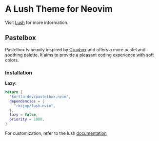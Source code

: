 # A Lush Theme for Neovim
Visit [Lush](https://github.com/rktjmp/lush.nvim) for more information.

## Pastelbox
Pastelbox is heavily inspired by [Gruvbox](https://github.com/morhetz/gruvbox) and offers a more pastel and soothing palette. 
It aims to provide a pleasant coding experience with soft colors.

### Installation
**Lazy:**

```lua
return {
  "kortla-dev/pastelbox.nvim",
  dependencies = {
    "rktjmp/lush.nvim",
  },
  lazy = false,
  priority = 1000,
}
```

For customization, refer to the lush [documentation](https://github.com/rktjmp/lush.nvim/blob/main/EXTEND.md)
